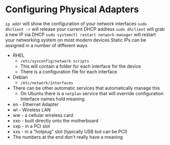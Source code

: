 # Configuring Physical Adapters
`ip addr` will show the configuration of your network interfaces
`sudo dhclient -r` will release your current DHCP address
    `sudo dhclient` will grab a new IP via DHCP
`sudo systemctl restart network-manager` will restart your networking system on most modern devices
Static IPs can be assigned in a number of different ways
- RHEL
    - `/etc/sysconfig/network-scripts`
    - This will contain a folder for each interface for the device
    - There is a configuration file for each interface
- Debian
    - `/etc/network/interfaces`
- There can be other automatic services that automatically manage this
    - On Ubuntu there is a `netplan` service that will override configuration
Interface names hold meaning
- en - Ethernet Adapter
- wl - Wireless LAN
- ww - a cellular wireless card
- xxo - built directly onto the motherboard
- xxp - in a PCI slot
- xxs - in a "hotplug" slot (typically USB but can be PCI)
- The numbers at the end don't really have a meaning
